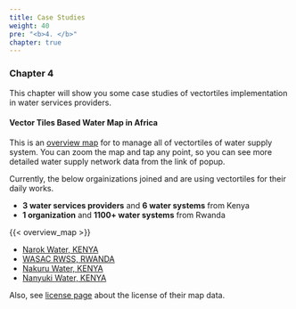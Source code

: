 ```yaml
---
title: Case Studies
weight: 40
pre: "<b>4. </b>"
chapter: true
---
```


### Chapter 4

This chapter will show you some case studies of vectortiles implementation in water services providers.

#### Vector Tiles Based Water Map in Africa
This is an [overview map](https://watergis.github.io/water-map) for to manage all of vectortiles of water supply system. You can zoom the map and tap any point, so you can see more detailed water supply network data from the link of popup.

Currently, the below orgainizations joined and are using vectortiles for their daily works.
- **3 water services providers** and **6 water systems** from Kenya
- **1 organization** and **1100+ water systems** from Rwanda

{{< overview_map >}}

- [Narok Water, KENYA](./narok)
- [WASAC RWSS, RWANDA](./wasac)
- [Nakuru Water, KENYA](./nakuru)
- [Nanyuki Water, KENYA](./nanyuki)

Also, see [license page](../license) about the license of their map data.